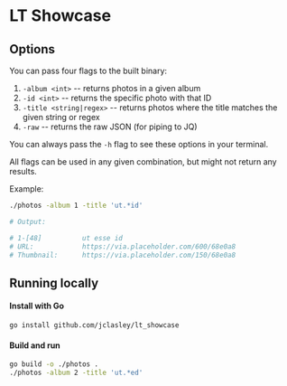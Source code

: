 # LT Showcase

## Options

You can pass four flags to the built binary:
1. `-album <int>` -- returns photos in a given album
2. `-id <int>` -- returns the specific photo with that ID
3. `-title <string|regex>` -- returns photos where the title matches the given string or regex
4. `-raw` -- returns the raw JSON (for piping to JQ)

You can always pass the `-h` flag to see these options in your terminal.

All flags can be used in any given combination, but might not return any results.

Example:

```bash
./photos -album 1 -title 'ut.*id'

# Output:

# 1-[48]          ut esse id
# URL:            https://via.placeholder.com/600/68e0a8
# Thumbnail:      https://via.placeholder.com/150/68e0a8
```

## Running locally

#### Install with Go
`go install github.com/jclasley/lt_showcase`

#### Build and run
``` bash
go build -o ./photos .
./photos -album 2 -title 'ut.*ed'
```